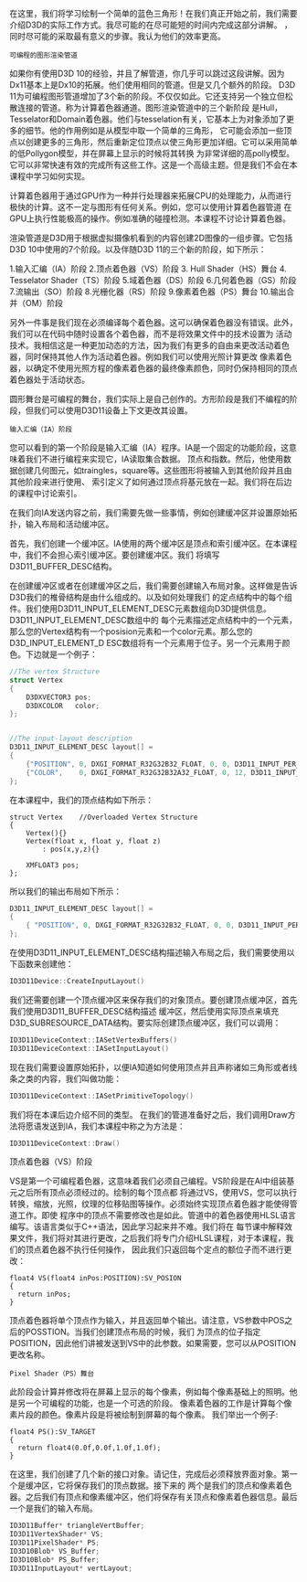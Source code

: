 
在这里，我们将学习绘制一个简单的蓝色三角形！在我们真正开始之前，我们需要介绍D3D的实际工作方式。我尽可能的在尽可能短的时间内完成这部分讲解。
，同时尽可能的采取最有意义的步骤。我认为他们的效率更高。

`可编程的图形渲染管道`

如果你有使用D3D 10的经验，并且了解管道，你几乎可以跳过这段讲解。因为Dx11基本上是Dx10的拓展。他们使用相同的管道。但是又几个额外的阶段。
D3D 11为可编程图形管道增加了3个新的阶段。不仅仅如此。它还支持另一个独立但松散连接的管道。称为计算着色器通道。图形渲染管道中的三个新阶段
是Hull，Tesselator和Domain着色器。他们与tesselation有关，它基本上为对象添加了更多的细节。他的作用例如是从模型中取一个简单的三角形，
它可能会添加一些顶点以创建更多的三角形，然后重新定位顶点以使三角形更加详细。它可以采用简单的低Pollygon模型，并在屏幕上显示的时候将其转换
为非常详细的高polly模型。它可以非常快速有效的完成所有这些工作。这是一个高级主题。但是我们不会在本课程中学习如何实现。

计算着色器用于通过GPU作为一种并行处理器来拓展CPU的处理能力，从而进行极快的计算。这不一定与图形有任何关系。例如，您可以使用计算着色器管道
在GPU上执行性能极高的操作。例如准确的碰撞检测。本课程不讨论计算着色器。

渲染管道是D3D用于根据虚拟摄像机看到的内容创建2D图像的一组步骤。它包括D3D 10中使用的7个阶段。以及伴随D3D 11的三个新的阶段，如下所示：

1.输入汇编（IA）阶段
2.顶点着色器（VS）阶段
3. Hull Shader（HS）舞台
4. Tesselator Shader（TS）阶段
5.域着色器（DS）阶段
6.几何着色器（GS）阶段
7.流输出（SO）阶段
8.光栅化器（RS）阶段
9.像素着色器（PS）舞台
10.输出合并（OM）阶段

另外一件事是我们现在必须编译每个着色器。这可以确保着色器没有错误。此外，我们可以在代码中随时设置各个着色器，而不是将效果文件中的技术设置为
活动技术。我相信这是一种更加动态的方法，因为我们有更多的自由来更改活动着色器，同时保持其他人作为活动着色器。例如我们可以使用光照计算更改
像素着色器，以确定不使用光照方程的像素着色器的最终像素颜色，同时仍保持相同的顶点着色器处于活动状态。

圆形舞台是可编程的舞台，我们实际上是自己创作的。方形阶段是我们不编程的阶段，但我们可以使用D3D11设备上下文更改其设置。

`输入汇编（IA）阶段`

您可以看到的第一个阶段是输入汇编（IA）程序。IA是一个固定的功能阶段，这意味着我们不进行编程来实现它，IA读取集合数据。
顶点和指数。然后，他使用数据创建几何图元，如traingles，square等。这些图形将被输入到其他阶段并且由其他阶段来进行使用、
索引定义了如何通过顶点将基元放在一起。我们将在后边的课程中讨论索引。

在我们向IA发送内容之前，我们需要先做一些事情，例如创建缓冲区并设置原始拓扑，输入布局和活动缓冲区。

首先，我们创建一个缓冲区。IA使用的两个缓冲区是顶点和索引缓冲区。在本课程中，我们不会担心索引缓冲区。要创建缓冲区。我们
将填写D3D11_BUFFER_DESC结构。

在创建缓冲区或者在创建缓冲区之后，我们需要创建输入布局对象。这样做是告诉D3D我们的椎骨结构是由什么组成的。以及如何处理我们
的定点结构中的每个组件。我们使用D3D11_INPUT_ELEMENT_DESC元素数组向D3D提供信息。D3D11_INPUT_ELEMENT_DESC数组中的
每个元素描述定点结构中的一个元素，那么您的Vertex结构有一个posision元素和一个color元素。那么您的D3D_INPUT_ELEMENT_D
ESC数组将有一个元素用于位子。另一个元素用于颜色。下边就是一个例子：

```c++
//The vertex Structure
struct Vertex
{
    D3DXVECTOR3 pos;
    D3DXCOLOR   color;
};


//The input-layout description
D3D11_INPUT_ELEMENT_DESC layout[] =
{
    {"POSITION", 0, DXGI_FORMAT_R32G32B32_FLOAT, 0, 0, D3D11_INPUT_PER_VERTEX_DATA, 0},
    {"COLOR",    0, DXGI_FORMAT_R32G32B32A32_FLOAT, 0, 12, D3D11_INPUT_PER_VERTEX_DATA, 0}
};
```

在本课程中，我们的顶点结构如下所示：

```Sc++
struct Vertex    //Overloaded Vertex Structure
{
    Vertex(){}
    Vertex(float x, float y, float z)
        : pos(x,y,z){}

    XMFLOAT3 pos;
};
```

所以我们的输出布局如下所示：

```c++
D3D11_INPUT_ELEMENT_DESC layout[] =
{
    { "POSITION", 0, DXGI_FORMAT_R32G32B32_FLOAT, 0, 0, D3D11_INPUT_PER_VERTEX_DATA, 0 },  
};
```

在使用D3D11_INPUT_ELEMENT_DESC结构描述输入布局之后，我们需要使用以下函数来创建他：

```c++
ID3D11Device::CreateInputLayout()
```

我们还需要创建一个顶点缓冲区来保存我们的对象顶点。要创建顶点缓冲区，首先我们使用D3D11_BUFFER_DESC结构描述
缓冲区，然后使用实际顶点来填充D3D_SUBRESOURCE_DATA结构。要实际创建顶点缓冲区，我们可以调用：

```c++
ID3D11DeviceContext::IASetVertexBuffers()
ID3D11DeviceContext::IASetInputLayout()
```

现在我们需要设置原始拓扑，以便IA知道如何使用顶点并且声称诸如三角形或者线条之类的内容，我们叫做功能：

```c++
ID3D11DeviceContext::IASetPrimitiveTopology()
```

我们将在本课后边介绍不同的类型。
在我们的管道准备好之后，我们调用Draw方法将愿语发送到IA，我们本课程中称之为方法是：

```c++
ID3D11DeviceContext::Draw()
```

顶点着色器（VS）阶段

VS是第一个可编程着色器，这意味着我们必须自己编程。VS阶段是在AI中组装基元之后所有顶点必须经过的。绘制的每个顶点都
将通过VS，使用VS，您可以执行转换，缩放，光照，纹理的位移贴图等操作。必须始终实现顶点着色器才能使得管道工作。即使
程序中的顶点不需要修改也是如此。管道中的着色器使用HLSL语言编写。该语言类似于C++语法，因此学习起来并不难。我们将在
每节课中解释效果文件，我们将对其进行更改，之后我们将专门介绍HLSL课程，对于本课程，我们的顶点着色器不执行任何操作，
因此我们只返回每个定点的额位子而不进行更改：

```HLSL
float4 VS(float4 inPos:POSITION):SV_POSION
{
  return inPos;
}
```

顶点着色器将单个顶点作为输入，并且返回单个输出。请注意，VS参数中POS之后的POSSTION。当我们创建顶点布局的时候，我们
为顶点的位子指定POSITION，因此他们讲被发送到VS中的此参数。如果需要，您可以从POSITION更改名称。

`Pixel Shader（PS）舞台`

此阶段会计算并修改将在屏幕上显示的每个像素，例如每个像素基础上的照明。他是另一个可编程的功能，也是一个可选的阶段。
像素着色器的工作是计算每个像素片段的颜色。像素片段是将被绘制到屏幕的每个像素。
我们举出一个例子:

```HLSL
float4 PS():SV_TARGET
{
  return float4(0.0f,0.0f,1.0f,1.0f);
}
```

在这里，我们创建了几个新的接口对象。请记住，完成后必须释放界面对象。第一个是缓冲区，它将保存我们的顶点数据。接下来的
两个是我们的顶点和像素着色器。之后我们有顶点和像素缓冲区，他们将保存有关顶点和像素着色器信息。最后一个是我们的输入布局。

```c++
ID3D11Buffer* triangleVertBuffer;
ID3D11VertexShader* VS;
ID3D11PixelShader* PS;
ID3D10Blob* VS_Buffer;
ID3D10Blob* PS_Buffer;
ID3D11InputLayout* vertLayout;
```


